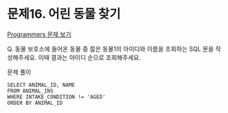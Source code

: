 # 문제16. 어린 동물 찾기
[Programmers 문제 보기](https://school.programmers.co.kr/learn/courses/30/lessons/59037)

Q. 동물 보호소에 들어온 동물 중 젊은 동물1의 아이디와 이름을 조회하는 SQL 문을 작성해주세요. 이때 결과는 아이디 순으로 조회해주세요.

문제 풀이
```mysql
SELECT ANIMAL_ID, NAME
FROM ANIMAL_INS
WHERE INTAKE_CONDITION != 'AGED'
ORDER BY ANIMAL_ID
```
